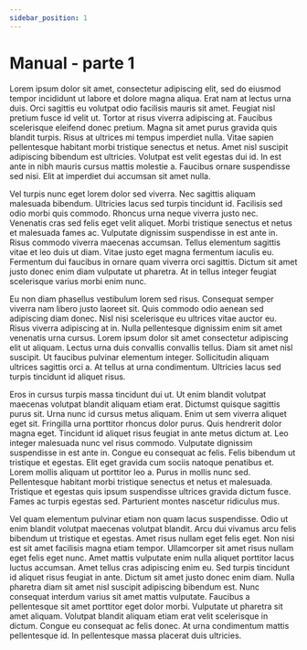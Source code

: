 ```yaml
---
sidebar_position: 1
---
```


# Manual - parte 1

Lorem ipsum dolor sit amet, consectetur adipiscing elit, sed do eiusmod tempor incididunt ut labore et dolore magna aliqua. Erat nam at lectus urna duis. Orci sagittis eu volutpat odio facilisis mauris sit amet. Feugiat nisl pretium fusce id velit ut. Tortor at risus viverra adipiscing at. Faucibus scelerisque eleifend donec pretium. Magna sit amet purus gravida quis blandit turpis. Risus at ultrices mi tempus imperdiet nulla. Vitae sapien pellentesque habitant morbi tristique senectus et netus. Amet nisl suscipit adipiscing bibendum est ultricies. Volutpat est velit egestas dui id. In est ante in nibh mauris cursus mattis molestie a. Faucibus ornare suspendisse sed nisi. Elit at imperdiet dui accumsan sit amet nulla.

Vel turpis nunc eget lorem dolor sed viverra. Nec sagittis aliquam malesuada bibendum. Ultricies lacus sed turpis tincidunt id. Facilisis sed odio morbi quis commodo. Rhoncus urna neque viverra justo nec. Venenatis cras sed felis eget velit aliquet. Morbi tristique senectus et netus et malesuada fames ac. Vulputate dignissim suspendisse in est ante in. Risus commodo viverra maecenas accumsan. Tellus elementum sagittis vitae et leo duis ut diam. Vitae justo eget magna fermentum iaculis eu. Fermentum dui faucibus in ornare quam viverra orci sagittis. Dictum sit amet justo donec enim diam vulputate ut pharetra. At in tellus integer feugiat scelerisque varius morbi enim nunc.

Eu non diam phasellus vestibulum lorem sed risus. Consequat semper viverra nam libero justo laoreet sit. Quis commodo odio aenean sed adipiscing diam donec. Nisl nisi scelerisque eu ultrices vitae auctor eu. Risus viverra adipiscing at in. Nulla pellentesque dignissim enim sit amet venenatis urna cursus. Lorem ipsum dolor sit amet consectetur adipiscing elit ut aliquam. Lectus urna duis convallis convallis tellus. Diam sit amet nisl suscipit. Ut faucibus pulvinar elementum integer. Sollicitudin aliquam ultrices sagittis orci a. At tellus at urna condimentum. Ultricies lacus sed turpis tincidunt id aliquet risus.

Eros in cursus turpis massa tincidunt dui ut. Ut enim blandit volutpat maecenas volutpat blandit aliquam etiam erat. Dictumst quisque sagittis purus sit. Urna nunc id cursus metus aliquam. Enim ut sem viverra aliquet eget sit. Fringilla urna porttitor rhoncus dolor purus. Quis hendrerit dolor magna eget. Tincidunt id aliquet risus feugiat in ante metus dictum at. Leo integer malesuada nunc vel risus commodo. Vulputate dignissim suspendisse in est ante in. Congue eu consequat ac felis. Felis bibendum ut tristique et egestas. Elit eget gravida cum sociis natoque penatibus et. Lorem mollis aliquam ut porttitor leo a. Purus in mollis nunc sed. Pellentesque habitant morbi tristique senectus et netus et malesuada. Tristique et egestas quis ipsum suspendisse ultrices gravida dictum fusce. Fames ac turpis egestas sed. Parturient montes nascetur ridiculus mus.

Vel quam elementum pulvinar etiam non quam lacus suspendisse. Odio ut enim blandit volutpat maecenas volutpat blandit. Arcu dui vivamus arcu felis bibendum ut tristique et egestas. Amet risus nullam eget felis eget. Non nisi est sit amet facilisis magna etiam tempor. Ullamcorper sit amet risus nullam eget felis eget nunc. Amet mattis vulputate enim nulla aliquet porttitor lacus luctus accumsan. Amet tellus cras adipiscing enim eu. Sed turpis tincidunt id aliquet risus feugiat in ante. Dictum sit amet justo donec enim diam. Nulla pharetra diam sit amet nisl suscipit adipiscing bibendum est. Nunc consequat interdum varius sit amet mattis vulputate. Faucibus a pellentesque sit amet porttitor eget dolor morbi. Vulputate ut pharetra sit amet aliquam. Volutpat blandit aliquam etiam erat velit scelerisque in dictum. Congue eu consequat ac felis donec. At urna condimentum mattis pellentesque id. In pellentesque massa placerat duis ultricies.